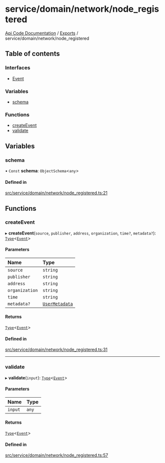 # service/domain/network/node\_registered
 
[Api Code Documentation](../README.md) / [Exports](../modules.md) / service/domain/network/node\_registered

## Table of contents

### Interfaces

- [Event](../interfaces/service_domain_network_node_registered.Event.md)

### Variables

- [schema](service_domain_network_node_registered.md#schema)

### Functions

- [createEvent](service_domain_network_node_registered.md#createevent)
- [validate](service_domain_network_node_registered.md#validate)

## Variables

### schema

• `Const` **schema**: `ObjectSchema`\<`any`\>

#### Defined in

[src/service/domain/network/node_registered.ts:21](https://github.com/openkfw/TruBudget/blob/422cbec/api/src/service/domain/network/node_registered.ts#L21)

## Functions

### createEvent

▸ **createEvent**(`source`, `publisher`, `address`, `organization`, `time?`, `metadata?`): [`Type`](result.md#type)\<[`Event`](../interfaces/service_domain_network_node_registered.Event.md)\>

#### Parameters

| Name | Type |
| :------ | :------ |
| `source` | `string` |
| `publisher` | `string` |
| `address` | `string` |
| `organization` | `string` |
| `time` | `string` |
| `metadata?` | [`UserMetadata`](service_domain_metadata.md#usermetadata) |

#### Returns

[`Type`](result.md#type)\<[`Event`](../interfaces/service_domain_network_node_registered.Event.md)\>

#### Defined in

[src/service/domain/network/node_registered.ts:31](https://github.com/openkfw/TruBudget/blob/422cbec/api/src/service/domain/network/node_registered.ts#L31)

___

### validate

▸ **validate**(`input`): [`Type`](result.md#type)\<[`Event`](../interfaces/service_domain_network_node_registered.Event.md)\>

#### Parameters

| Name | Type |
| :------ | :------ |
| `input` | `any` |

#### Returns

[`Type`](result.md#type)\<[`Event`](../interfaces/service_domain_network_node_registered.Event.md)\>

#### Defined in

[src/service/domain/network/node_registered.ts:57](https://github.com/openkfw/TruBudget/blob/422cbec/api/src/service/domain/network/node_registered.ts#L57)
